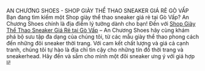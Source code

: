 AN CHƯƠNG SHOES - SHOP GIÀY THỂ THAO SNEAKER GIÁ RẺ GÒ VẤP
Bạn đang tìm kiếm một Shop giày thể thao sneaker giá rẻ tại Gò Vấp? An Chương Shoes chính là địa điểm lý tưởng dành cho bạn! Đến với [Shop Giày Thể Thao Sneaker Giá Rẻ tại Gò Vấp](https://anchuongshoes.vn/) – An Chương Shoes hãy cùng khám phá bộ sưu tập đa dạng của chúng tôi, từ các mẫu giày thể thao phong cách đến những đôi sneaker thời trang. Với cam kết chất lượng và giá cả cạnh tranh, chúng tôi tự hào là địa chỉ tin cậy cho những tín đồ thời trang và sneakerhead. Hãy đến và sắm cho mình một đôi sneaker ưng ý với giá hợp lí!

